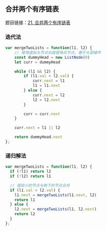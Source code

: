 ## 合并两个有序链表

题目链接：[21. 合并两个有序链表](https://leetcode-cn.com/problems/merge-two-sorted-lists/)

### 迭代法

```js
var mergeTwoLists = function(l1, l2) {
    // 使用虚拟头节点也就是哨兵节点，便于头部操作
    const dummyHead = new ListNode(0)
    let curr = dummyHead

    while (l1 && l2) {
        if (l1.val < l2.val) {
            curr.next = l1
            l1 = l1.next
        } else {
            curr.next = l2
            l2 = l2.next
        }

        curr = curr.next
    }

    curr.next = l1 || l2

    return dummyHead.next
};
```

### 递归解法

```js
var mergeTwoLists = function(l1, l2) {
  if (!l1) return l2
  if (!l2) return l1

  // 值较小的节点与剩下的节点合并
  if (l1.val < l2.val) {
    l1.next = mergeTwoLists(l1.next, l2)
    return l1
  } else {
    l2.next = mergeTwoLists(l1, l2.next)
    return l2
  }
};
```
